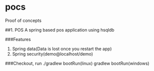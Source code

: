 # pocs
Proof of concepts

##1. POS
A spring based pos application using hsqldb

###Features
1. Spring data(Data is lost once you restart the app)
2. Spring security(demo@localhost/demo)

###Checkout, run
./gradlew bootRun(linux)
gradlew bootRun(windows)

